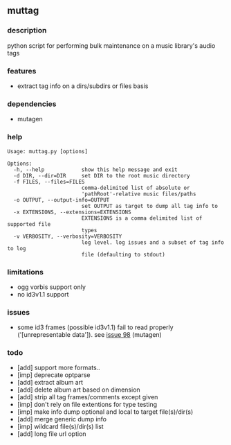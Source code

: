 
## muttag

### description
python script for performing bulk maintenance on a music library's audio tags

### features
- extract tag info on a dirs/subdirs or files basis

### dependencies
- mutagen

### help

```
Usage: muttag.py [options]

Options:
  -h, --help            show this help message and exit
  -d DIR, --dir=DIR     set DIR to the root music directory
  -f FILES, --files=FILES
                        comma-delimited list of absolute or
                        'pathRoot'-relative music files/paths
  -o OUTPUT, --output-info=OUTPUT
                        set OUTPUT as target to dump all tag info to
  -x EXTENSIONS, --extensions=EXTENSIONS
                        EXTENSIONS is a comma delimited list of supported file
                        types
  -v VERBOSITY, --verbosity=VERBOSITY
                        log level. log issues and a subset of tag info to log
                        file (defaulting to stdout)
```

### limitations
- ogg vorbis support only
- no id3v1.1 support

### issues
- some id3 frames (possible id3v1.1) fail to read properly ('[unrepresentable data']). see [issue 98](http://code.google.com/p/mutagen/issues/detail?id=98)  (mutagen)

### todo
- [add] support more formats..
- [imp] deprecate optparse
- [add] extract album art
- [add] delete album art based on dimension
- [add] strip all tag frames/comments except given
- [imp] don't rely on file extentions for type testing
- [imp] make info dump optional and local to target file(s)/dir(s)
- [add] merge generic dump info
- [imp] wildcard file(s)/dir(s) list
- [add] long file url option
